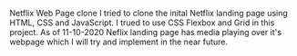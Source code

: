 Netflix Web Page clone 
I tried to clone the inital Netflix landing page using HTML, CSS and JavaScript.
I trued to use CSS Flexbox and Grid in this project.
As of 11-10-2020 Neflix landing page has media playing over it's webpage which I will try and implement in the near future.
